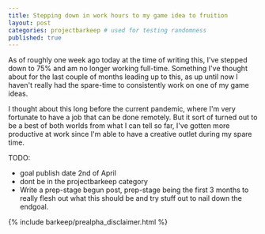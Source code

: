```yaml
---
title: Stepping down in work hours to my game idea to fruition
layout: post
categories: projectbarkeep # used for testing randomness
published: true
---
```


As of roughly one week ago today at the time of writing this, I've stepped down to 75% and am no longer working full-time. Something I've thought about for the last couple of months leading up to this, as up until now I haven't really had the spare-time to consistently work on one of my game ideas. 

I thought about this long before the current pandemic, where I'm very fortunate to have a job that can be done remotely. But it sort of turned out to be a best of both worlds from what I can tell so far, I've gotten more productive at work since I'm able to have a creative outlet during my spare time.


TODO:
- goal publish date 2nd of April
- dont be in the projectbarkeep category
- Write a prep-stage begun post, prep-stage being the first 3 months to really flesh out what this should be and try stuff out to nail down the endgoal.

{% include barkeep/prealpha_disclaimer.html %}